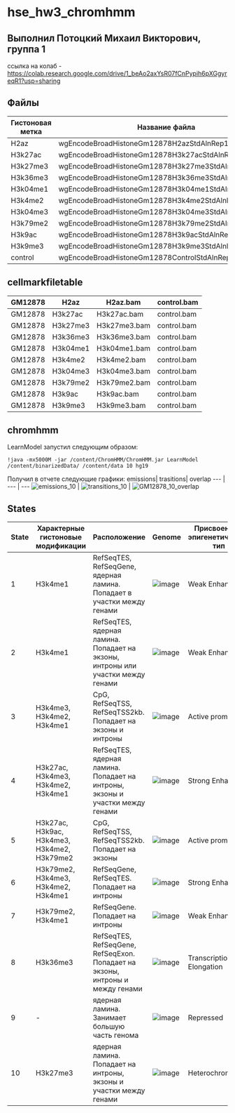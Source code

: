 # hse_hw3_chromhmm

## Выполнил Потоцкий Михаил Викторович, группа 1

ссылка на колаб - https://colab.research.google.com/drive/1_beAo2axYsR07fCnPypih6pXGgyreqR1?usp=sharing

## Файлы
Гистоновая метка | Название файла
---| ---
H2az | wgEncodeBroadHistoneGm12878H2azStdAlnRep1.bam
H3k27ac | wgEncodeBroadHistoneGm12878H3k27acStdAlnRep1.bam
H3k27me3 | wgEncodeBroadHistoneGm12878H3k27me3StdAlnRep1.bam
H3k36me3 | wgEncodeBroadHistoneGm12878H3k36me3StdAlnRep1.bam
H3k04me1 | wgEncodeBroadHistoneGm12878H3k04me1StdAlnRep1V2.bam
H3k4me2 | wgEncodeBroadHistoneGm12878H3k4me2StdAlnRep1.bam
H3k04me3 | wgEncodeBroadHistoneGm12878H3k04me3StdAlnRep2V2.bam
H3k79me2 | wgEncodeBroadHistoneGm12878H3k79me2StdAlnRep1.bam
H3k9ac | wgEncodeBroadHistoneGm12878H3k9acStdAlnRep1.bam
H3k9me3 | wgEncodeBroadHistoneGm12878H3k9me3StdAlnRep1.bam
control | wgEncodeBroadHistoneGm12878ControlStdAlnRep1.bam

## cellmarkfiletable
GM12878	| H2az	| H2az.bam	 | control.bam
--- | --- | --- | ---
GM12878	| H3k27ac	| H3k27ac.bam |	control.bam
GM12878	| H3k27me3 |	H3k27me3.bam |	control.bam
GM12878 |	H3k36me3 |	H3k36me3.bam |	control.bam
GM12878 |	H3k04me1 |	H3k04me1.bam |	control.bam
GM12878 |	H3k4me2 |	H3k4me2.bam |	control.bam
GM12878	| H3k04me3 |	H3k04me3.bam |	control.bam
GM12878 |	H3k79me2 |	H3k79me2.bam	| control.bam
GM12878 |	H3k9ac |	H3k9ac.bam |	control.bam
GM12878 |	H3k9me3 |	H3k9me3.bam |	control.bam

## chromhmm
LearnModel запустил следующим образом:

```
!java -mx5000M -jar /content/ChromHMM/ChromHMM.jar LearnModel /content/binarizedData/ /content/data 10 hg19
```

Получил в отчете следующие графики:
emissions| trasitions| overlap
--- | --- | ---
![emissions_10](https://github.com/bromivipo/hse_hw3_chromhmm/assets/113182560/b7c1fe58-579e-4ac9-bcb9-95e06e204244) | ![transitions_10](https://github.com/bromivipo/hse_hw3_chromhmm/assets/113182560/24a2cd83-d521-46df-9da7-8e813ed7cee4) |  ![GM12878_10_overlap](https://github.com/bromivipo/hse_hw3_chromhmm/assets/113182560/8f8990de-9490-41cc-b769-b1a642db608e)

## States

State |  Характерные гистоновые модификации | Расположение | Genome | Присвоенный эпигенетический тип 
---| --- | --- | --- | ---
 1 | H3k4me1 | RefSeqTES, RefSeqGene, ядерная ламина. Попадает в участки между генами | ![image](https://github.com/bromivipo/hse_hw3_chromhmm/assets/113182560/1527c393-8e21-4b5d-89ff-5063cf65f2f7) | Weak Enhancer
2 | H3k4me1 | RefSeqTES, ядерная ламина. Попадает на экзоны, интроны или участки между генами | ![image](https://github.com/bromivipo/hse_hw3_chromhmm/assets/113182560/6260d639-d3d0-4b5e-877b-22480e127d8f) | Weak Enhancer
3 | H3k4me3, H3k4me2, H3k4me1 | CpG, RefSeqTSS, RefSeqTSS2kb. Попадает на экзоны и интроны | ![image](https://github.com/bromivipo/hse_hw3_chromhmm/assets/113182560/f45d51a0-c80e-40b3-a49e-a79ee50dbb9a) | Active promoter
4 | H3k27ac, H3k4me3, H3k4me2, H3k4me1 | RefSeqTES, ядерная ламина. Попадает на интроны, экзоны и участки между генами | ![image](https://github.com/bromivipo/hse_hw3_chromhmm/assets/113182560/5f424990-3545-43d1-ba0f-debbda88e3bc) | Strong Enhancer
5 | H3k27ac, H3k9ac, H3k4me3, H3k4me2, H3k79me2 |  CpG, RefSeqTSS, RefSeqTSS2kb. Попадает на экзоны | ![image](https://github.com/bromivipo/hse_hw3_chromhmm/assets/113182560/1fcef1d7-1e65-4e96-91b0-65713817bde0) | Active promoter
6 | H3k79me2, H3k4me3, H3k4me2, H3k4me1 | RefSeqGene, RefSeqTES. Попадает на интроны | ![image](https://github.com/bromivipo/hse_hw3_chromhmm/assets/113182560/66f0a448-3ce2-49fe-bde0-05d28130e461) | Strong Enhancer
7 | H3k79me2, H3k4me1 | RefSeqGene. Попадает на интроны | ![image](https://github.com/bromivipo/hse_hw3_chromhmm/assets/113182560/66f0a448-3ce2-49fe-bde0-05d28130e461) | Weak Enhancer
8 | H3k36me3 | RefSeqTES, RefSeqGene, RefSeqExon. Попадает на экзоны, интроны и между генами | ![image](https://github.com/bromivipo/hse_hw3_chromhmm/assets/113182560/0f022fb4-7890-4151-adb8-83e14bc38d4e) | Transcriptional Elongation
9 | - | ядерная ламина. Занимает большую часть генома | ![image](https://github.com/bromivipo/hse_hw3_chromhmm/assets/113182560/a1b73cfa-466e-4bd8-896f-1ba2f9287a68) | Repressed
10 | H3k27me3 | ядерная ламина. Попадает на интроны, экзоны и участки между генами | ![image](https://github.com/bromivipo/hse_hw3_chromhmm/assets/113182560/aa76c258-4ff8-46a6-b808-06de89f6a445) | Heterochromatin
